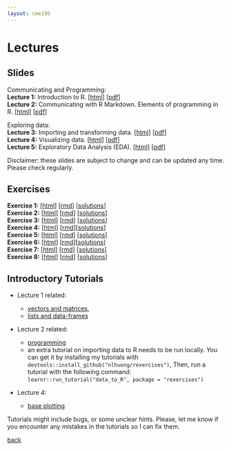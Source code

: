 ```yaml
---
layout: cme195
---
```


# [](#lectures) Lectures

## [](#slides) Slides

Communicating and Programming:  
**Lecture 1:** Introduction to R.
[[html](./assets/lectures/Lecture1_Intro.html)]
[[pdf](./assets/lectures/Lecture1_Intro.pdf)]  
**Lecture 2:** Communicating with R Markdown. Elements of programming in R.
[[html](./assets/lectures/Lecture2_Communicating_and_Programming.html)]
[[pdf](./assets/lectures/Lecture2_Communicating_and_Programming.pdf)]  

Exploring data:  
**Lecture 3:** Importing and transforming data.
[[html](./assets/lectures/Lecture3_Importing_and_Transforming.html)]
[[pdf](./assets/lectures/Lecture3_Importing_and_Transforming.pdf)]  
**Lecture 4:** Visualizing data.
[[html](./assets/lectures/Lecture4_Visualizing_Data.html)]
[[pdf](./assets/lectures/Lecture4_Visualizing_Data.pdf)]  
**Lecture 5:** Exploratory Data Analysis (EDA).
[[html](./assets/lectures/Lecture5_Exploratory_Data_Analysis.html)]
[[pdf](./assets/lectures/Lecture5_Exploratory_Data_Analysis.pdf)]  

Disclaimer: these slides are subject to change and can be updated
any time. Please check regularly.

## [](#exe) Exercises  

**Exercise 1:**
[[html](./assets/exercises/Lec1_Exercises.nb.html)]
[[rmd](https://raw.githubusercontent.com/cme195/cme195.github.io/master/assets/exercises/Lec1_Exercises.Rmd)]
[[solutions](./assets/exercises/Lec1_Exercises_with_Answers.nb.html)]  
**Exercise 2:**
[[html](./assets/exercises/Lec2_Exercises.nb.html)]
[[rmd](https://raw.githubusercontent.com/cme195/cme195.github.io/master/assets/exercises/Lec2_Exercises.Rmd)]
[[solutions](./assets/exercises/Lec2_Exercises_with_Answers.nb.html)]  
**Exercise 3:**
[[html](./assets/exercises/Lec3_Exercises.nb.html)]
[[rmd](https://raw.githubusercontent.com/cme195/cme195.github.io/master/assets/exercises/Lec3_Exercises.Rmd)]
[[solutions](./assets/exercises/Lec3_Exercises_with_Answers.nb.html)]  
**Exercise 4:**
[[html](./assets/exercises/Lec4_Exercises.nb.html)]
[[rmd](https://raw.githubusercontent.com/cme195/cme195.github.io/master/assets/exercises/Lec4_Exercises.Rmd)][[solutions](./assets/exercises/Lec4_Exercises_with_Answers.nb.html)]  
**Exercise 5:**
[[html](./assets/exercises/Lec5_Exercises.nb.html)]
[[rmd](https://raw.githubusercontent.com/cme195/cme195.github.io/master/assets/exercises/Lec5_Exercises.Rmd)]
[[solutions](./assets/exercises/Lec5_Exercises_with_Answers.nb.html)]  
**Exercise 6:**
[[html](./assets/exercises/Lec6_Exercises.nb.html)]
[[rmd](https://raw.githubusercontent.com/cme195/cme195.github.io/master/assets/exercises/Lec6_Exercises.Rmd)][[solutions](./assets/exercises/Lec6_Exercises_with_Answers.nb.html)]  
**Exercise 7:**
[[html](./assets/exercises/Lec7_Exercises.nb.html)]
[[rmd](https://raw.githubusercontent.com/cme195/cme195.github.io/master/assets/exercises/Lec7_Exercises.Rmd)]
[[solutions](./assets/exercises/Lec7_Exercises_with_Answers.nb.html)]  
**Exercise 8:**
[[html](./assets/exercises/Lec8_Exercises.nb.html)]
[[rmd](https://raw.githubusercontent.com/cme195/cme195.github.io/master/assets/exercises/Lec8_Exercises.Rmd)]
[[solutions](./assets/exercises/Lec8_Exercises_with_Answers.nb.html)]  

## [](#tut) Introductory Tutorials

* Lecture 1 related:
    + [vectors and matrices](https://cme195.shinyapps.io/vectors_and_matrices/),
    + [lists and data-frames](https://cme195.shinyapps.io/lists_and_data_frames/)

* Lecture 2 related:
    + [programming](https://cme195.shinyapps.io/programming/)
    +  an extra tutorial on importing data to R needs to be run locally. You can
get it by installing my tutorials with `devtools::install_github("nlhuong/rexercises")`,
Then, run a tutorial with the following command:  
`learnr::run_tutorial("data_to_R", package = "rexercises")`
* Lecture 4:
    + [base plotting](https://cme195.shinyapps.io/base_plotting/)

Tutorials might include bugs, or some unclear hints. Please, let me know
if you encounter any mistakes in the tutorials so I can fix them.

[back](./)

